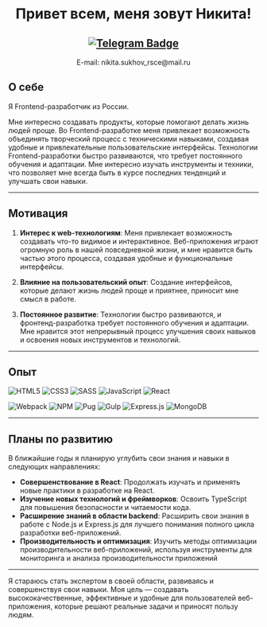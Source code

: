 <h1 align="center">Привет всем, меня зовут Никита!
<h2 align="center">
    <a href="https://t.me/sukhov_nikita">
    <img src="https://img.shields.io/badge/Telegram-2CA5E0?style=for-the-badge&logo=telegram&logoColor=white" alt="Telegram Badge"/>
    </a>
</h2>

<p align="center">E-mail: nikita.sukhov_rsce@mail.ru</p>

## О себе
Я Frontend-разработчик из России.

Мне интересно создавать продукты, которые помогают делать жизнь людей проще. Во Frontend-разработке меня привлекает возможность объединять творческий процесс с техническими навыками, создавая удобные и привлекательные пользовательские интерфейсы. Технологии Frontend-разработки быстро развиваются, что требует постоянного обучения и адаптации. Мне интересно изучать инструменты и техники, что позволяет мне всегда быть в курсе последних тенденций и улучшать свои навыки.

---

## Мотивация

1. **Интерес к web-технологиям**: Меня привлекает возможность создавать что-то видимое и интерактивное. Веб-приложения играют огромную роль в нашей повседневной жизни, и мне нравится быть частью этого процесса, создавая удобные и функциональные интерфейсы.

2. **Влияние на пользовательский опыт**: Создание интерфейсов, которые делают жизнь людей проще и приятнее, приносит мне смысл в работе.

3. **Постоянное развитие**: Технологии быстро развиваются, и фронтенд-разработка требует постоянного обучения и адаптации. Мне нравится этот непрерывный процесс улучшения своих навыков и освоения новых инструментов и технологий.

---

## Опыт

![HTML5](https://img.shields.io/badge/html5-%23E34F26.svg?style=for-the-badge&logo=html5&logoColor=white)
![CSS3](https://img.shields.io/badge/css3-%231572B6.svg?style=for-the-badge&logo=css3&logoColor=white)
![SASS](https://img.shields.io/badge/SASS-hotpink.svg?style=for-the-badge&logo=SASS&logoColor=white)
![JavaScript](https://img.shields.io/badge/javascript-%23323330.svg?style=for-the-badge&logo=javascript&logoColor=%23F7DF1E)
![React](https://img.shields.io/badge/react-%2320232a.svg?style=for-the-badge&logo=react&logoColor=%2361DAFB)

![Webpack](https://img.shields.io/badge/webpack-%238DD6F9.svg?style=for-the-badge&logo=webpack&logoColor=black)
![NPM](https://img.shields.io/badge/NPM-%23CB3837.svg?style=for-the-badge&logo=npm&logoColor=white)
![Pug](https://img.shields.io/badge/Pug-FFF?style=for-the-badge&logo=pug&logoColor=A86454)
![Gulp](https://img.shields.io/badge/GULP-%23CF4647.svg?style=for-the-badge&logo=gulp&logoColor=white)
![Express.js](https://img.shields.io/badge/express.js-%23404d59.svg?style=for-the-badge&logo=express&logoColor=%2361DAFB)
![MongoDB](https://img.shields.io/badge/MongoDB-%234ea94b.svg?style=for-the-badge&logo=mongodb&logoColor=white)

---

## Планы по развитию

В ближайшие годы я планирую углубить свои знания и навыки в следующих направлениях:

- **Совершенствование в React**: Продолжать изучать и применять новые практики в разработке на React.
- **Изучение новых технологий и фреймворков**: Освоить TypeScript для повышения безопасности и читаемости кода.
- **Расширение знаний в области backend**: Расширить свои знания в работе с Node.js и Express.js для лучшего понимания полного цикла разработки веб-приложений.
- **Производительность и оптимизация**: Изучить методы оптимизации производительности веб-приложений, используя инструменты для мониторинга и анализа производительности приложений

---

Я стараюсь стать экспертом в своей области, развиваясь и совершенствуя свои навыки. Моя цель — создавать высококачественные, эффективные и удобные для пользователей веб-приложения, которые решают реальные задачи и приносят пользу людям.


